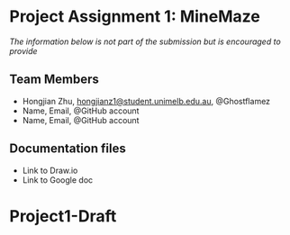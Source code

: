 # Project Assignment 1: MineMaze
*The information below is not part of the submission but is encouraged to provide*

 ## Team Members
- Hongjian Zhu, hongjianz1@student.unimelb.edu.au, @Ghostflamez
- Name, Email, @GitHub account
- Name, Email, @GitHub account

 ## Documentation files
- Link to Draw.io 
- Link to Google doc
# Project1-Draft
